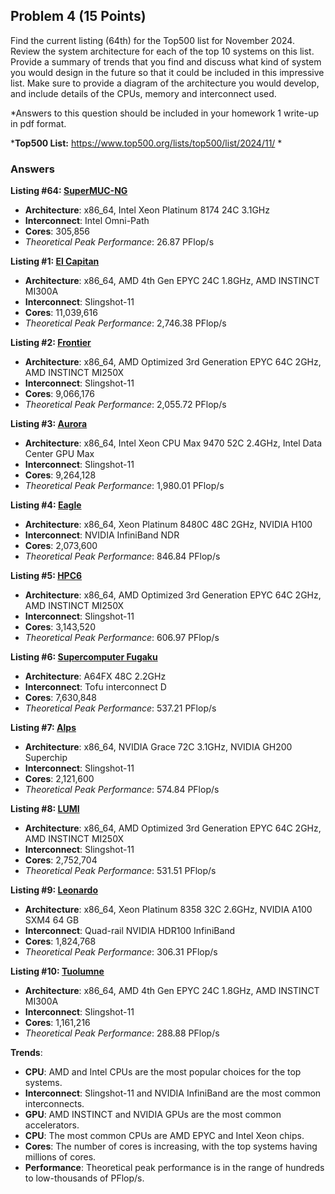 ## Problem 4 (15 Points)

Find the current listing (64th) for the Top500 list for November 2024. Review the system architecture for each of the top 10 systems on this list. Provide a summary of trends that you find and discuss what kind of system you would design in the future so that it could be included in this impressive list. Make sure to provide a diagram of the architecture you would develop, and include details of the CPUs, memory and interconnect used. 

*Answers to this question should be included in your homework 1 write-up in pdf format.

***Top500 List:** https://www.top500.org/lists/top500/list/2024/11/ *

### Answers

**Listing #64: [SuperMUC-NG](https://www.top500.org/system/179566/)**

- **Architecture**: x86_64, Intel Xeon Platinum 8174 24C 3.1GHz
- **Interconnect**: Intel Omni-Path
- **Cores**: 305,856
- _Theoretical Peak Performance_: 26.87 PFlop/s

**Listing #1: [El Capitan](https://www.top500.org/system/180307/)**

- **Architecture**: x86_64, AMD 4th Gen EPYC 24C 1.8GHz, AMD INSTINCT MI300A
- **Interconnect**: Slingshot-11
- **Cores**: 11,039,616
- _Theoretical Peak Performance_: 2,746.38 PFlop/s

**Listing #2: [Frontier](https://www.top500.org/system/180047/)**

- **Architecture**: x86_64, AMD Optimized 3rd Generation EPYC 64C 2GHz, AMD INSTINCT MI250X
- **Interconnect**: Slingshot-11
- **Cores**: 9,066,176
- _Theoretical Peak Performance_: 2,055.72 PFlop/s

**Listing #3: [Aurora](https://www.top500.org/system/180183/)**

- **Architecture**: x86_64, Intel Xeon CPU Max 9470 52C 2.4GHz, Intel Data Center GPU Max
- **Interconnect**: Slingshot-11
- **Cores**: 9,264,128
- _Theoretical Peak Performance_: 1,980.01 PFlop/s

**Listing #4: [Eagle](https://www.top500.org/system/180236/)**

- **Architecture**: x86_64, Xeon Platinum 8480C 48C 2GHz, NVIDIA H100
- **Interconnect**: NVIDIA InfiniBand NDR
- **Cores**: 2,073,600
- _Theoretical Peak Performance_: 846.84 PFlop/s

**Listing #5: [HPC6](https://www.top500.org/system/180315/)**

- **Architecture**: x86_64, AMD Optimized 3rd Generation EPYC 64C 2GHz, AMD INSTINCT MI250X
- **Interconnect**: Slingshot-11
- **Cores**: 3,143,520
- _Theoretical Peak Performance_: 606.97 PFlop/s

**Listing #6: [Supercomputer Fugaku](https://www.top500.org/system/179807/)**

- **Architecture**: A64FX 48C 2.2GHz
- **Interconnect**: Tofu interconnect D
- **Cores**: 7,630,848
- _Theoretical Peak Performance_: 537.21 PFlop/s

**Listing #7: [Alps](https://www.top500.org/system/180259/)**

- **Architecture**: x86_64, NVIDIA Grace 72C 3.1GHz, NVIDIA GH200 Superchip
- **Interconnect**: Slingshot-11
- **Cores**: 2,121,600
- _Theoretical Peak Performance_: 574.84 PFlop/s

**Listing #8: [LUMI](https://www.top500.org/system/180048/)**

- **Architecture**: x86_64, AMD Optimized 3rd Generation EPYC 64C 2GHz, AMD INSTINCT MI250X
- **Interconnect**: Slingshot-11
- **Cores**: 2,752,704
- _Theoretical Peak Performance_: 531.51 PFlop/s

**Listing #9: [Leonardo](https://www.top500.org/system/180128//)**

- **Architecture**: x86_64, Xeon Platinum 8358 32C 2.6GHz, NVIDIA A100 SXM4 64 GB
- **Interconnect**: Quad-rail NVIDIA HDR100 InfiniBand
- **Cores**: 1,824,768
- _Theoretical Peak Performance_: 306.31 PFlop/s

**Listing #10: [Tuolumne](https://www.top500.org/system/180308/)**

- **Architecture**: x86_64, AMD 4th Gen EPYC 24C 1.8GHz, AMD INSTINCT MI300A
- **Interconnect**: Slingshot-11
- **Cores**: 1,161,216
- _Theoretical Peak Performance_: 288.88 PFlop/s

**Trends**:

- **CPU**: AMD and Intel CPUs are the most popular choices for the top systems.
- **Interconnect**: Slingshot-11 and NVIDIA InfiniBand are the most common interconnects.
- **GPU**: AMD INSTINCT and NVIDIA GPUs are the most common accelerators.
- **CPU**: The most common CPUs are AMD EPYC and Intel Xeon chips.
- **Cores**: The number of cores is increasing, with the top systems having millions of cores.
- **Performance**: Theoretical peak performance is in the range of hundreds to low-thousands of PFlop/s.
